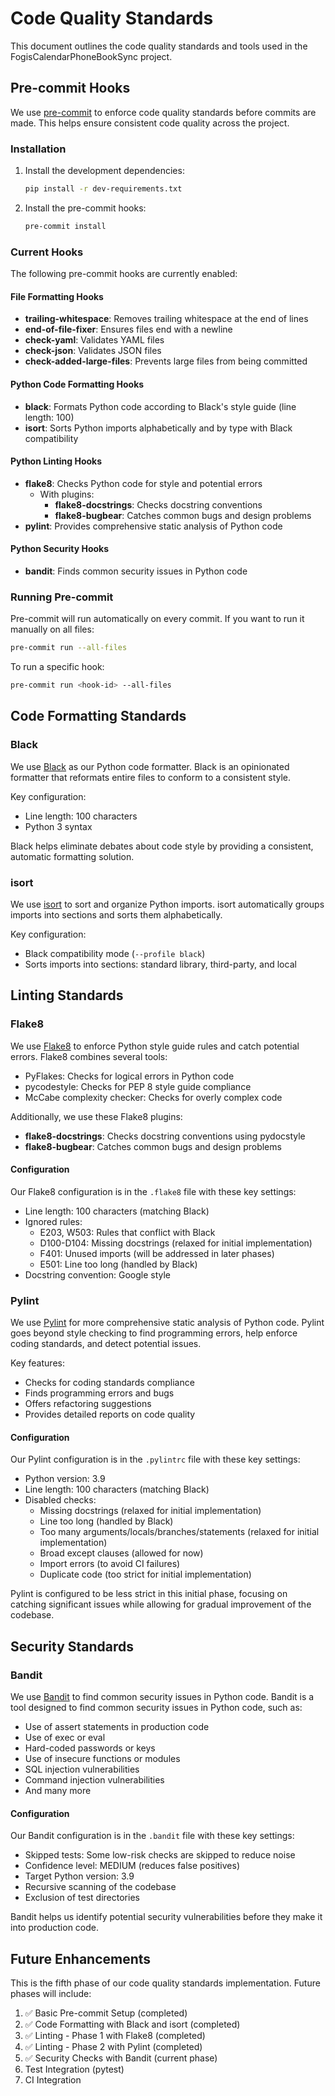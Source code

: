 # Code Quality Standards

This document outlines the code quality standards and tools used in the FogisCalendarPhoneBookSync project.

## Pre-commit Hooks

We use [pre-commit](https://pre-commit.com/) to enforce code quality standards before commits are made. This helps ensure consistent code quality across the project.

### Installation

1. Install the development dependencies:
   ```bash
   pip install -r dev-requirements.txt
   ```

2. Install the pre-commit hooks:
   ```bash
   pre-commit install
   ```

### Current Hooks

The following pre-commit hooks are currently enabled:

#### File Formatting Hooks
- **trailing-whitespace**: Removes trailing whitespace at the end of lines
- **end-of-file-fixer**: Ensures files end with a newline
- **check-yaml**: Validates YAML files
- **check-json**: Validates JSON files
- **check-added-large-files**: Prevents large files from being committed

#### Python Code Formatting Hooks
- **black**: Formats Python code according to Black's style guide (line length: 100)
- **isort**: Sorts Python imports alphabetically and by type with Black compatibility

#### Python Linting Hooks
- **flake8**: Checks Python code for style and potential errors
  - With plugins:
    - **flake8-docstrings**: Checks docstring conventions
    - **flake8-bugbear**: Catches common bugs and design problems
- **pylint**: Provides comprehensive static analysis of Python code

#### Python Security Hooks
- **bandit**: Finds common security issues in Python code
### Running Pre-commit

Pre-commit will run automatically on every commit. If you want to run it manually on all files:

```bash
pre-commit run --all-files
```

To run a specific hook:

```bash
pre-commit run <hook-id> --all-files
```

## Code Formatting Standards

### Black

We use [Black](https://black.readthedocs.io/) as our Python code formatter. Black is an opinionated formatter that reformats entire files to conform to a consistent style.

Key configuration:
- Line length: 100 characters
- Python 3 syntax

Black helps eliminate debates about code style by providing a consistent, automatic formatting solution.

### isort

We use [isort](https://pycqa.github.io/isort/) to sort and organize Python imports. isort automatically groups imports into sections and sorts them alphabetically.

Key configuration:
- Black compatibility mode (`--profile black`)
- Sorts imports into sections: standard library, third-party, and local

## Linting Standards

### Flake8

We use [Flake8](https://flake8.pycqa.org/) to enforce Python style guide rules and catch potential errors. Flake8 combines several tools:

- PyFlakes: Checks for logical errors in Python code
- pycodestyle: Checks for PEP 8 style guide compliance
- McCabe complexity checker: Checks for overly complex code

Additionally, we use these Flake8 plugins:

- **flake8-docstrings**: Checks docstring conventions using pydocstyle
- **flake8-bugbear**: Catches common bugs and design problems

#### Configuration

Our Flake8 configuration is in the `.flake8` file with these key settings:

- Line length: 100 characters (matching Black)
- Ignored rules:
  - E203, W503: Rules that conflict with Black
  - D100-D104: Missing docstrings (relaxed for initial implementation)
  - F401: Unused imports (will be addressed in later phases)
  - E501: Line too long (handled by Black)
- Docstring convention: Google style

### Pylint

We use [Pylint](https://pylint.pycqa.org/) for more comprehensive static analysis of Python code. Pylint goes beyond style checking to find programming errors, help enforce coding standards, and detect potential issues.

Key features:

- Checks for coding standards compliance
- Finds programming errors and bugs
- Offers refactoring suggestions
- Provides detailed reports on code quality

#### Configuration

Our Pylint configuration is in the `.pylintrc` file with these key settings:

- Python version: 3.9
- Line length: 100 characters (matching Black)
- Disabled checks:
  - Missing docstrings (relaxed for initial implementation)
  - Line too long (handled by Black)
  - Too many arguments/locals/branches/statements (relaxed for initial implementation)
  - Broad except clauses (allowed for now)
  - Import errors (to avoid CI failures)
  - Duplicate code (too strict for initial implementation)

Pylint is configured to be less strict in this initial phase, focusing on catching significant issues while allowing for gradual improvement of the codebase.

## Security Standards

### Bandit

We use [Bandit](https://bandit.readthedocs.io/) to find common security issues in Python code. Bandit is a tool designed to find common security issues in Python code, such as:

- Use of assert statements in production code
- Use of exec or eval
- Hard-coded passwords or keys
- Use of insecure functions or modules
- SQL injection vulnerabilities
- Command injection vulnerabilities
- And many more

#### Configuration

Our Bandit configuration is in the `.bandit` file with these key settings:

- Skipped tests: Some low-risk checks are skipped to reduce noise
- Confidence level: MEDIUM (reduces false positives)
- Target Python version: 3.9
- Recursive scanning of the codebase
- Exclusion of test directories

Bandit helps us identify potential security vulnerabilities before they make it into production code.

## Future Enhancements

This is the fifth phase of our code quality standards implementation. Future phases will include:

1. ✅ Basic Pre-commit Setup (completed)
2. ✅ Code Formatting with Black and isort (completed)
3. ✅ Linting - Phase 1 with Flake8 (completed)
4. ✅ Linting - Phase 2 with Pylint (completed)
5. ✅ Security Checks with Bandit (current phase)
6. Test Integration (pytest)
7. CI Integration
